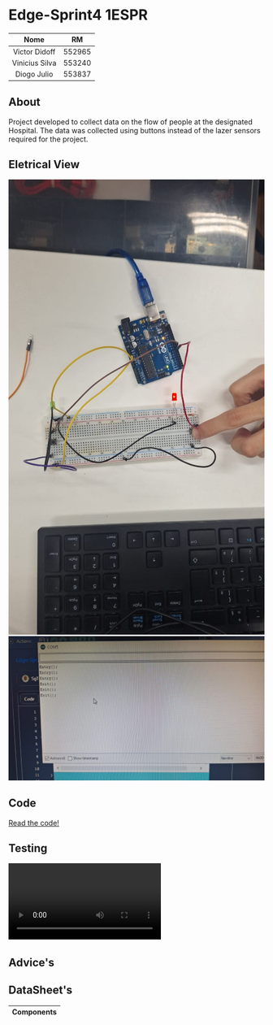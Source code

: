 # Edge-Sprint4 1ESPR

|Nome|RM|
|:--------------:|:------:|
| Victor Didoff  | 552965 |
| Vinicius Silva | 553240 |
| Diogo Julio    | 553837 |

## About
Project developed to collect data on the flow of people at the designated Hospital.
The data was collected using buttons instead of the lazer sensors required for the project.

## Eletrical View
![Arduino msg](/midia/eletrical.jpeg)
![Arduino msg](/midia/view.jpeg)

## Code 
[Read the code!](/skecth.ino)

## Testing 
![Arduino testing](/midia/testing.mp4)

## Advice's


## DataSheet's

|  Components  |
|:--------------|
